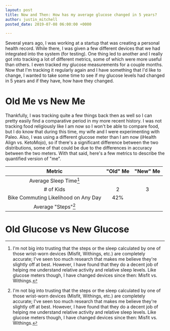 ```yaml
---
layout: post
title: Now and Then: How has my average glucose changed in 5 years?
author: justin_mitchell
posted_date: 2019-07-08 06:00:00 +0000

---
```


Several years ago, I was working at a startup that was creating a personal health record. While there, I was given a few different devices that we had integrated into the system (for testing). One thing led to another and I really got into tracking a lot of different metrics, some of which were more useful than others. I even tracked my glucose measurements for a couple months. Now that I'm tracking it regularly again and I have something that I'd like to change, I wanted to take some time to see if my glucose levels had changed in 5 years and if they have, how have they changed. 

# Old Me vs New Me

Thankfully, I was tracking quite a few things back then as well so I can pretty easily find a comparative period in my more recent history. I was not tracking food religiously like I am now so I won't be able to compare food, but I do know that during this time, my wife and I were experimenting with Paleo. Also, I was using a different glucose meter than I am now (iHealth Align vs. KetoMojo), so if there's a significant difference between the two distributions, some of that could be due to the differences in accuracy between the two meters. With that said, here's a few metrics to describe the quantified version of "me".

| Metric | "Old" Me | "New" Me | 
| :---: | :---: | :---: |
| Average Sleep Time[^1] |  |  |
| # of Kids | 2 | 3 |
| Bike Commuting Likelihood on Any Day | 42% |  |
| Average "Steps"[^1] |  |  |

# Old Glucose vs New Glucose



[^1]: I'm not big into trusting that the steps or the sleep calculated by one of those wrist-worn devices (Misfit, Withings, etc.) are completely accurate; I've seen too much research that makes me believe they're slightly off at best. However, I have found that they do a decent job of helping me understand relative activity and relative sleep levels. Like glucose meters though, I have changed devices since then: Misfit vs. Withings.